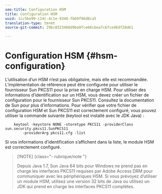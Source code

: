 ```yaml
---
seo-title: Configuration HSM
title: Configuration HSM
uuid: 1cc5be99-c24c-4c1e-9348-fb69f96d8ca5
translation-type: tm+mt
source-git-commit: 29bc8323460d9be0fce66cbea7c6fce46df20d61

---
```



# Configuration HSM {#hsm-configuration}

L’utilisation d’un HSM n’est pas obligatoire, mais elle est recommandée. L’implémentation de référence peut être configurée pour utiliser le fournisseur Sun PKCS11 pour la prise en charge HSM. Pour utiliser des informations d’identification sur un HSM, vous devez créer un fichier de configuration pour le fournisseur Sun PKCS11. Consultez la documentation de Sun pour plus d’informations. Pour vérifier que votre fichier de configuration HSM et Sun PKCS11 est correctement configuré, vous pouvez utiliser la commande suivante (keytool est installé avec le JDK Java) :

```
    keytool -keystore NONE -storetype PKCS11 -providerClass sun.security.pkcs11.SunPKCS11 
        -providerArg pkcs11.cfg -list
```

Si vos informations d’identification s’affichent dans la liste, le module HSM est correctement configuré.

>[!NOTE] {class=&quot;- rubrique/note &quot;}
>
>Depuis Java 1.7, Sun Java 64 bits pour Windows ne prend pas en charge les interfaces PKCS11 requises par Adobe Access DRM pour communiquer avec les périphériques HSM. Si vous prévoyez d’utiliser un module HSM, utilisez une version 32 bits de Java ou utilisez un JDK qui prend en charge les interfaces PKCS11 complètes.

